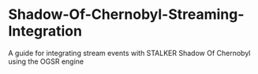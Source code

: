 # Shadow-Of-Chernobyl-Streaming-Integration
A guide for integrating stream events with STALKER Shadow Of Chernobyl using the OGSR engine
